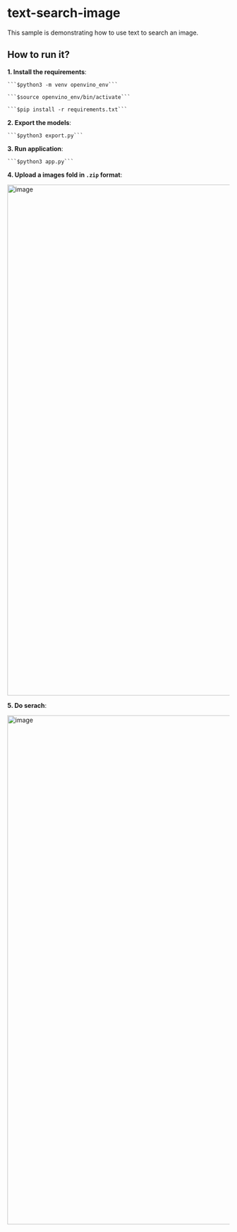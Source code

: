 # text-search-image
This sample is demonstrating how to use text to search an image. 

## How to run it?

**1. Install the requirements**:

    ```$python3 -m venv openvino_env```

    ```$source openvino_env/bin/activate```

    ```$pip install -r requirements.txt```

**2. Export the models**:

    ```$python3 export.py```

**3. Run application**:

    ```$python3 app.py```

**4. Upload a images fold in ```.zip``` format**:

<img width="1157" alt="image" src="https://github.com/OpenVINO-dev-contest/text-search-image/assets/91237924/8e6f8131-f274-4a6b-9d0c-184282780060">

**5. Do serach**:

<img width="1153" alt="image" src="https://github.com/OpenVINO-dev-contest/text-search-image/assets/91237924/99983ddf-5682-4736-add8-71607e69e68c">
